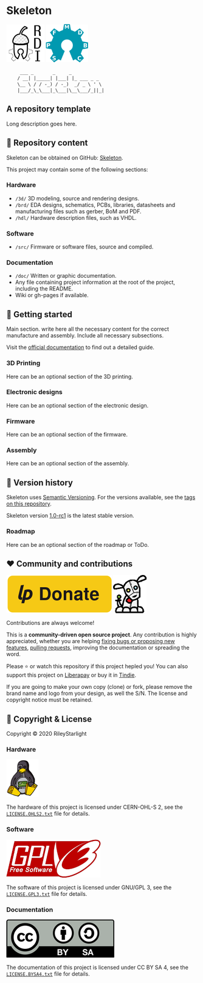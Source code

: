 # Skeleton

![Akornsys RDI](https://github.com/akornsys-rdi/skeleton/raw/master/doc/img/akornsys-logo.png)
![OSHW SPFMDBC](https://github.com/akornsys-rdi/skeleton/raw/master/doc/img/oshw-logo.png)

         ___ _       _     _            
        / __| |_____| |___| |_ ___ _ _  
        \__ \ / / -_) / -_)  _/ _ \ ' \ 
        |___/_\_\___|_\___|\__\___/_||_|

## A repository template

Long description goes here.

## :open_file_folder: Repository content

Skeleton can be obtained on GitHub: [Skeleton](https://github.com/akornsys-rdi/skeleton "Skeleton").

This project may contain some of the following sections:

### Hardware

- `/3d/` 3D modeling, source and rendering designs.
- `/brd/` EDA designs, schematics, PCBs, libraries, datasheets and manufacturing files such as gerber, BoM and PDF.
- `/hdl/` Hardware description files, such as VHDL.

### Software

- `/src/` Firmware or software files, source and compiled.

### Documentation

- `/doc/` Written or graphic documentation.
- Any file containing project information at the root of the project, including the README.
- Wiki or gh-pages if available.

## :rocket: Getting started

Main section. write here all the necessary content for the correct manufacture and assembly. Include all necessary subsections.

Visit the [official documentation](https://readthedocs.org/) to find out a detailed guide.

### 3D Printing

Here can be an optional section of the 3D printing.

### Electronic designs

Here can be an optional section of the electronic design.

### Firmware

Here can be an optional section of the firmware.

### Assembly

Here can be an optional section of the assembly.

## :book: Version history

Skeleton uses [Semantic Versioning](http://semver.org/ "Semantic Versioning"). For the versions available, see the [tags on this repository](https://github.com/akornsys-rdi/skeleton/releases).

Skeleton version [1.0-rc1](#) is the latest stable version.

### Roadmap

Here can be an optional section of the roadmap or ToDo.

## :heart: Community and contributions

[![Donate using Liberapay](https://github.com/akornsys-rdi/skeleton/raw/master/doc/img/liberapay-donate.png)](https://liberapay.com/RileyStarlight/donate)
[![Tindie Shop](https://github.com/akornsys-rdi/skeleton/raw/master/doc/img/tindie-logo.png)](https://www.tindie.com)

Contributions are always welcome!

This is a **community-driven open source project**. Any contribution is highly appreciated, whether you are helping [fixing bugs or proposing new features](https://github.com/akornsys-rdi/skeleton/issues "Issues"), [pulling requests](https://github.com/akornsys-rdi/skeleton/pulls "Pull Requests"), improving the documentation or spreading the word.

Please :star: or watch this repository if this project hepled you! You can also support this project on [Liberapay](https://liberapay.com/RileyStarlight/donate) or buy it in [Tindie](https://www.tindie.com "Tindie Shop").

If you are going to make your own copy (clone) or fork, please remove the brand name and logo from your design, as well the S/N. The license and copyright notice must be retained.

## :scroll: Copyright & License

Copyright © 2020 RileyStarlight

### Hardware

[![Cern OHL-S 2](https://github.com/akornsys-rdi/skeleton/raw/master/doc/img/cernohl-logo.png)](https://cern.ch/cern-ohl)

The hardware of this project is licensed under CERN-OHL-S 2, see the [`LICENSE.OHLS2.txt`](LICENSE.OHLS2.txt) file for details.

### Software

[![GNU/GPL 3](https://github.com/akornsys-rdi/skeleton/raw/master/doc/img/gnugpl-logo.png)](https://www.gnu.org/licenses/gpl.html "GNU General Public License")

The software of this project is licensed under GNU/GPL 3, see the [`LICENSE.GPL3.txt`](LICENSE.GPL3.txt) file for details.

### Documentation

[![CC BY SA 4.0](https://github.com/akornsys-rdi/skeleton/raw/master/doc/img/ccbysa-logo.png)](https://creativecommons.org/licenses/by-sa/4.0/ "Creative Commons BY-SA 4.0")

The documentation of this project is licensed under CC BY SA 4, see the [`LICENSE.BYSA4.txt`](LICENSE.BYSA4.txt) file for details.

